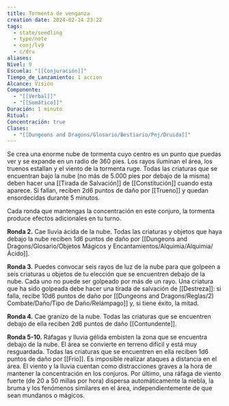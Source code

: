 ```yaml
---
title: Tormenta de venganza
creation date: 2024-02-14 23:22
tags:
  - state/seedling
  - type/note
  - conj/lv9
  - c/dru
aliases: 
Nivel: 9
Escuela: "[[Conjuración]]"
Tiempo_de_Lanzamiento: 1 accion
Alcance: Visión
Componente:
  - "[[Verbal]]"
  - "[[Somático]]"
Duración: 1 minuto
Ritual: 
Concentración: true
Clases:
  - "[[Dungeons and Dragons/Glosario/Bestiario/Pnj/Druida]]"
---
```

Se crea una enorme nube de tormenta cuyo centro es un punto que puedas ver y se expande en un radio de 360 pies. Los rayos iluminan el área, los truenos estallan y el viento de la tormenta ruge. Todas las criaturas que se encuentran bajo la nube (no más de 5.000 pies por debajo de la misma) deben hacer una [[Tirada de Salvación]] de [[Constitución]] cuando esta aparece. Si fallan, reciben 2d6 puntos de daño por [[Trueno]] y quedan ensordecidas durante 5 minutos.

Cada ronda que mantengas la concentración en este conjuro, la tormenta produce efectos adicionales en tu turno.

**Ronda 2.** Cae lluvia ácida de la nube. Todas las criaturas y objetos que haya debajo la nube reciben 1d6 puntos de daño por [[Dungeons and Dragons/Glosario/Objetos Mágicos y Encantamientos/Alquimia/Alquimia/Ácido]].

**Ronda 3.** Puedes convocar seis rayos de luz de la nube para que golpeen a seis criaturas u objetos de tu elección que se encuentren debajo de la nube. Cada uno no puede ser golpeado por más de un rayo. Una criatura que ha sido golpeada debe hacer una tirada de salvación de [[Destreza]]: si falla, recibe 10d6 puntos de daño por [[Dungeons and Dragons/Reglas/2) Combate/Daño/Tipo de Daño/Relámpago]] y, si tiene éxito, la mitad.

**Ronda 4.** Cae granizo de la nube. Todas las criaturas que se encuentren debajo de ella reciben 2d6 puntos de daño [[Contundente]].

**Ronda 5-10.** Ráfagas y lluvia gélida embisten la zona que se encuentra debajo de la nube. El área se convierte en terreno difícil y está muy resguardada. Todas las criaturas que se encuentren en ella reciben 1d6 puntos de daño por [[Frío]]. Es imposible realizar ataques a distancia en el área. El viento y la lluvia cuentan como distracciones graves a la hora de mantener la concentración en los conjuros. Por último, una ráfaga de viento fuerte (de 20 a 50 millas por hora) dispersa automáticamente la niebla, la bruma y los fenómenos similares en el área, independientemente de que sean mundanos o mágicos.